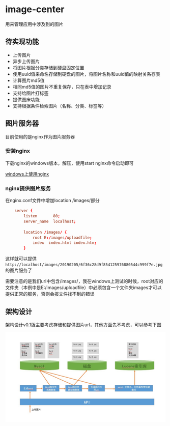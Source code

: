 # image-center

用来管理应用中涉及到的图片

## 待实现功能

- 上传图片
- 异步上传图片
- 将图片根据分类存储到硬盘固定位置
- 使用uuid值来命名存储到硬盘的图片，将图片名称和uuid值的映射关系存表
- 计算图片md5值
- 相同md5值的图片不重复保存，只在表中增加记录
- 支持给图片打标签
- 提供图床功能
- 支持根据条件检索图片（名称、分类、标签等）

## 图片服务器

目前使用的是nginx作为图片服务器

### 安装nginx

下载nginx的windows版本，解压，使用start nginx命令启动即可

[windows上使用nginx](http://nginx.org/en/docs/windows.html)

### nginx提供图片服务

在nginx.conf文件中增加location /images/部分

```nginx.conf
    server {
        listen       80;
        server_name  localhost;

		location /images/ {
			root E:/images/uploadfile;
			index  index.html index.htm;
		}
```

这样就可以提供`http://localhost/images/20190205/6f36c28d9f854125976880544c999f7e.jpg`的图片服务了

需要注意的是我们url中包含/images/，我在windows上测试的时候，root对应的文件夹（本例中是E:/images/uploadfile）中必须包含一个文件夹images才可以提供正常的服务，否则会报文件找不到的错误

## 架构设计

架构设计v0.1版主要考虑存储和提供图片url，其他方面先不考虑，可以参考下图

![图片中心架构设计v0.1版](./docs/images/image-center-arch-design-v0.1.jpg)
